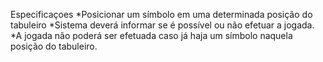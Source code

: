 Especificaçoes 
*Posicionar um símbolo em uma determinada posição do tabuleiro 
*Sistema deverá informar se é possível ou não efetuar a jogada. 
*A jogada não poderá ser efetuada caso já haja um símbolo naquela posição do tabuleiro.
